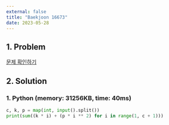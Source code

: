 ```yaml
---
external: false
title: "Baekjoon 16673"
date: 2023-05-28
---
```


## 1. Problem

[문제 확인하기](https://www.acmicpc.net/problem/16673)

## 2. Solution

### 1. Python (memory: 31256KB, time: 40ms)

```python
c, k, p = map(int, input().split())
print(sum((k * i) + (p * i ** 2) for i in range(1, c + 1)))
```
